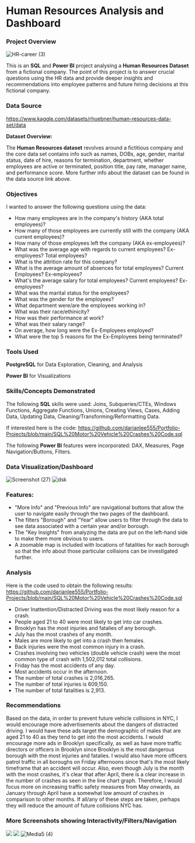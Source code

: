 # Human Resources Analysis and Dashboard

### Project Overview

![HR-career (3)](https://github.com/darianlee555/HR-Analytics-Project/assets/145151765/4c117f80-6f6e-40c4-839b-3d5da962449d)

This is an **SQL** and **Power BI** project analysing a **Human Resources Dataset** from a fictional company. The point of this project is to answer crucial questions using the HR data and provide deeper insights and recommendations into employee patterns and future hiring decisions at this fictional company. 

### Data Source

https://www.kaggle.com/datasets/rhuebner/human-resources-data-set/data

**Dataset Overview:**

The **Human Resources dataset** revolves around a fictitious company and the core data set contains info such as names, DOBs, age, gender, marital status, date of hire, reasons for termination, department, whether employees are active or terminated, position title, pay rate, manager name, and performance score.
More further info about the dataset can be found in the data source link above.

### Objectives

I wanted to answer the following questions using the data:

* How many employees are in the company's history (AKA total employees)?
* How many of those employees are currently still with the company (AKA current employees)?
* How many of those employees left the company (AKA ex-employees)?
* What was the average age with regards to current employees? Ex-employees? Total employees?
* What is the attrition rate for this company?
* What is the average amount of absences for total employees? Current Employees? Ex-employees?
* What's the average salary for total employees? Current employees? Ex-employees?
* What was the marital status for the employees?
* What was the gender for the employees?
* What department were/are the employees working in?
* What was their race/ethinicity?
* How was their performance at work?
* What was their salary range?
* On average, how long were the Ex-Employees employed?
* What were the top 5 reasons for the Ex-Employees being terminated?

### Tools Used

**PostgreSQL** for Data Exploration, Cleaning, and Analysis

**Power BI** for Visualizations

### Skills/Concepts Demonstrated

The following **SQL** skills were used: Joins, Subqueries/CTEs, Windows Functions, Aggregate Functions, Unions, Creating Views, Cases, Adding Data, Updating Data, 
Cleaning/Transforming/Reformatting Data.

If interested here is the code: https://github.com/darianlee555/Portfolio-Projects/blob/main/SQL%20Motor%20Vehicle%20Crashes%20Code.sql

The following **Power BI** features were incorporated: DAX, Measures, Page Navigation/Buttons, Filters.

### Data Visualization/Dashboard

![Screenshot (27)](https://github.com/darianlee555/HR-Analytics-Project/assets/145151765/67a8c48a-8eeb-47a6-b321-f8cadcf06ac0)
![dsk](https://github.com/darianlee555/HR-Analytics-Project/assets/145151765/8ad665df-7c34-4501-a50c-d58922e9d7d7)

### Features:
- "More Info" and "Previous Info" are navigational buttons that allow the user to navigate easily through the two pages of the dashboard.
- The filters "Borough" and "Year" allow users to filter through the data to see data associated with a certain year and/or borough.
- The "Key Insights" from analyzing the data are put on the left-hand side to make them more obvious to users.
- A zoomable map is included with locations of fatalities for each borough so that the info about those particular collisions can be investigated further. 

### Analysis
Here is the code used to obtain the following results: https://github.com/darianlee555/Portfolio-Projects/blob/main/SQL%20Motor%20Vehicle%20Crashes%20Code.sql
- Driver Inattention/Distracted Driving was the most likely reason for a crash.
- People aged 21 to 40 were most likely to get into car crashes.
- Brooklyn has the most injuries and fatalies of any borough.
- July has the most crashes of any month.
- Males are more likely to get into a crash then females.
- Back injuries were the most common injury in a crash.
- Crashes involving two vehicles (double vehicle crash) were the most common type of crash with 1,502,012 total collisions.
- Friday has the most accidents of any day.
- Most accidents occur in the afternoon.
- The number of total crashes is 2,016,265.
- The number of total injuries is 609,150.
- The number of total fatalities is 2,913.

### Recommendations
Based on the data, in order to prevent future vehicle collisions in NYC, I would encourage more advertisements about the dangers of distracted driving. I would have these ads target the demographic of males that are aged 21 to 40 as they tend to get into the most accidents. I would encourage more ads in Brooklyn specifically, as well as have more traffic directors or officers in Brooklyn since Brooklyn is the most dangerous borough with the most injuries and fatalies. I would also have more officers patrol traffic in all boroughs on Friday afternoons since that's the most likely timeframe that an accident will occur. Also, even though July is the month with the most crashes, it's clear that after April, there is a clear increase in the number of crashes as seen in the line chart graph. Therefore, I would focus more on increasing traffic safety measures from May onwards, as January through April have a somewhat low amount of crashes in comparison to other months. If all/any of these steps are taken, perhaps they will reduce the amount of future collisions NYC has. 

### More Screenshots showing Interactivity/Filters/Navigation
![](Media3.gif)
![](Media4.gif)
![Media5 (4)](https://github.com/darianlee555/Portfolio-Projects/assets/145151765/c724bed6-9265-4e71-9f03-65f8764e4f46)
